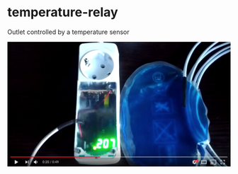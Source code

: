 # temperature-relay

Outlet controlled by a temperature sensor

[![Outlet controlled by a temperature sensor using ATmega8-P](misc/youtube.png)](https://www.youtube.com/watch?v=9VXV8oFREfw)

